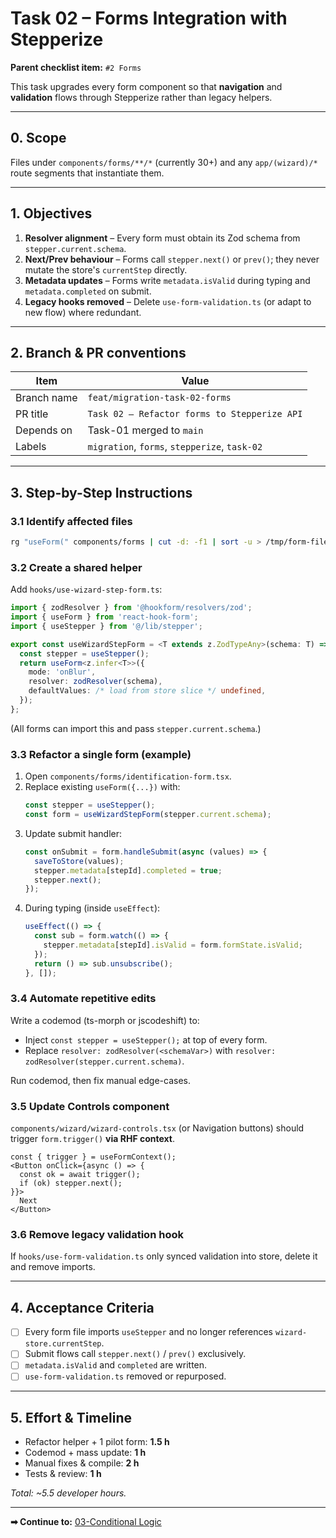# Task 02 – Forms Integration with Stepperize

**Parent checklist item:** `#2 Forms`

This task upgrades every form component so that **navigation** and **validation** flows through Stepperize rather than legacy helpers.

---

## 0. Scope
Files under `components/forms/**/*` (currently 30+) and any `app/(wizard)/*` route segments that instantiate them.

---

## 1. Objectives
1. **Resolver alignment** – Every form must obtain its Zod schema from `stepper.current.schema`.
2. **Next/Prev behaviour** – Forms call `stepper.next()` or `prev()`; they never mutate the store's `currentStep` directly.
3. **Metadata updates** – Forms write `metadata.isValid` during typing and `metadata.completed` on submit.
4. **Legacy hooks removed** – Delete `use-form-validation.ts` (or adapt to new flow) where redundant.

---

## 2. Branch & PR conventions
| Item | Value |
|------|-------|
| Branch name | `feat/migration-task-02-forms` |
| PR title | `Task 02 – Refactor forms to Stepperize API` |
| Depends on | Task-01 merged to `main` |
| Labels | `migration`, `forms`, `stepperize`, `task-02` |

---

## 3. Step-by-Step Instructions

### 3.1 Identify affected files
```bash
rg "useForm(" components/forms | cut -d: -f1 | sort -u > /tmp/form-files.txt
```

### 3.2 Create a shared helper
Add `hooks/use-wizard-step-form.ts`:
```ts
import { zodResolver } from '@hookform/resolvers/zod';
import { useForm } from 'react-hook-form';
import { useStepper } from '@/lib/stepper';

export const useWizardStepForm = <T extends z.ZodTypeAny>(schema: T) => {
  const stepper = useStepper();
  return useForm<z.infer<T>>({
    mode: 'onBlur',
    resolver: zodResolver(schema),
    defaultValues: /* load from store slice */ undefined,
  });
};
```
(All forms can import this and pass `stepper.current.schema`.)

### 3.3 Refactor a single form (example)
1. Open `components/forms/identification-form.tsx`.
2. Replace existing `useForm({...})` with:
   ```ts
   const stepper = useStepper();
   const form = useWizardStepForm(stepper.current.schema);
   ```
3. Update submit handler:
   ```ts
   const onSubmit = form.handleSubmit(async (values) => {
     saveToStore(values);
     stepper.metadata[stepId].completed = true;
     stepper.next();
   });
   ```
4. During typing (inside `useEffect`):
   ```ts
   useEffect(() => {
     const sub = form.watch(() => {
       stepper.metadata[stepId].isValid = form.formState.isValid;
     });
     return () => sub.unsubscribe();
   }, []);
   ```

### 3.4 Automate repetitive edits
Write a codemod (ts-morph or jscodeshift) to:
* Inject `const stepper = useStepper();` at top of every form.
* Replace `resolver: zodResolver(<schemaVar>)` with `resolver: zodResolver(stepper.current.schema)`.

Run codemod, then fix manual edge-cases.

### 3.5 Update Controls component
`components/wizard/wizard-controls.tsx` (or Navigation buttons) should trigger `form.trigger()` **via RHF context**.
```tsx
const { trigger } = useFormContext();
<Button onClick={async () => {
  const ok = await trigger();
  if (ok) stepper.next();
}}>
  Next
</Button>
```

### 3.6 Remove legacy validation hook
If `hooks/use-form-validation.ts` only synced validation into store, delete it and remove imports.

---

## 4. Acceptance Criteria
- [ ] Every form file imports `useStepper` and no longer references `wizard-store.currentStep`.
- [ ] Submit flows call `stepper.next()` / `prev()` exclusively.
- [ ] `metadata.isValid` and `completed` are written.
- [ ] `use-form-validation.ts` removed or repurposed.

---

## 5. Effort & Timeline
* Refactor helper + 1 pilot form: **1.5 h**
* Codemod + mass update: **1 h**
* Manual fixes & compile: **2 h**
* Tests & review: **1 h**

_Total: ~5.5 developer hours._

---

**➡ Continue to:** [03-Conditional Logic](./03-conditional-logic.md) 